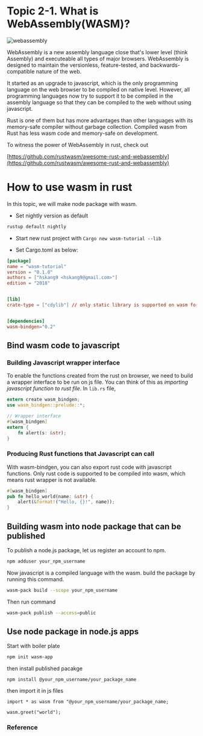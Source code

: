 # Topic 2-1. What is WebAssembly(WASM)?

![webassembly](https://upload.wikimedia.org/wikipedia/commons/thumb/c/c6/Web_Assembly_Logo.svg/1200px-Web_Assembly_Logo.svg.png)

WebAssembly is a new assembly language close that's lower level (think Assembly) and executeable all types of major browsers. WebAssembly is designed to maintain the versionless, feature-tested, and backwards-compatible nature of the web.   

It started as an upgrade to javascript, which is the only programming language on the web browser to be compiled on native level. However, all programming languages now try to support it to be compiled in the assembly language so that they can be compiled to the web without using javascript.

Rust is one of them but has more advantages than other languages with its memory-safe compiler without garbage collection. Compiled wasm from Rust has less wasm code and memory-safe on development.

To witness the power of WebAssembly in rust, check out 

[https://github.com/rustwasm/awesome-rust-and-webassembly](https://github.com/rustwasm/awesome-rust-and-webassembly)

# How to use wasm in rust

In this topic, we will make node package with wasm.

- Set nightly version as default
```bash
rustup default nightly
```

- Start new rust project with `Cargo new wasm-tutorial --lib`

- Set Cargo.toml as below:
```toml
[package]
name = "wasm-tutorial"
version = "0.1.0"
authors = ["hskang9 <hskang9@gmail.com>"]
edition = "2018"


[lib]
crate-type = ["cdylib"] // only static library is supported on wasm for now


[dependencies]
wasm-bindgen="0.2"
```


## Bind wasm code to javascript


### Building Javascript wrapper interface 

To enable the functions created from the rust on browser, we need to build a wrapper interface to be run on js file. You can think of this as *importing javascript function to rust file*. In `lib.rs` file,

```rust
extern create wasm_bindgen;
use wasm_bindgen::prelude::*;

// Wrapper interface
#[wasm_bindgen]
extern {
    fn alert(s: &str);
}
```

### Producing Rust functions that Javascript can call

With wasm-bindgen, you can also export rust code with javascript functions. Only rust code is supported to be compiled into wasm, which means rust wrapper is not available. 
```rust
#[wasm_bindgen]
pub fn hello_world(name: &str) {
    alert(&format!("Hello, {}!", name));
}
```

## Building wasm into node package that can be published

To publish a node.js package, let us register an account to npm.
```bash
npm adduser your_npm_username
```

Now javascript is a compiled language with the wasm. build the package by running this command.
```bash
wasm-pack build --scope your_npm_username
```

Then run command
```bash
wasm-pack publish --access=public
```

## Use node package in node.js apps

Start with boiler plate

```bash
npm init wasm-app
```

then install published pacakge 

```
npm install @your_npm_username/your_package_name
```

then import it in js files
```
import * as wasm from "@your_npm_username/your_package_name;

wasm.greet("world");

```





### Reference



